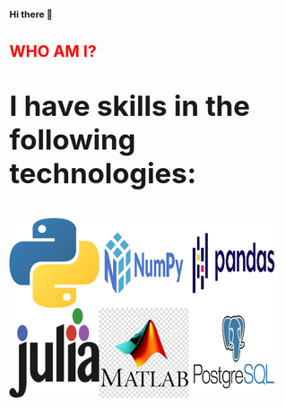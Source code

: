### Hi there 👋

<h1 style="color:red"> WHO AM I? </h1>
<h3 I'm an Physical Oceannographer and currently studying data science and machine learnings.</h3>



<p style="font-size:50px">I have skills in the following technologies:</p>

<img align="left" src="_imgs/python.png" alt="" style="width:160px; height:160px"></img>
<img align="left" src="_imgs/numpy.png" alt="" style="width:160px; height:160px"></img>
<img align="left" src="_imgs/pandas.png" alt="" style="width:160px; height:160px"></img>
<img align="left" src="_imgs/julia.png" alt="" style="width:160px; height:160px"></img>
<img align="left" src="_imgs/matlab.jpg" alt="" style="width:160px; height:160px"></img>
<img align="left" src="_imgs/postgres.png" alt="" style="width:160px; height:160px"></img>
